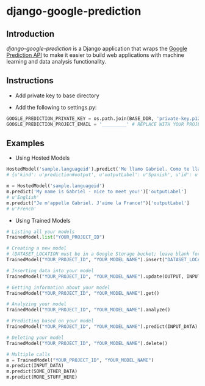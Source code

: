 # django-google-prediction

## Introduction

*django-google-prediction* is a Django application that wraps the [Google Prediction API](https://developers.google.com/prediction/) to make it easier to build web applications with machine learning and data analysis functionality.

## Instructions

- Add private key to base directory

- Add the following to settings.py:

```python
GOOGLE_PREDICTION_PRIVATE_KEY = os.path.join(BASE_DIR, 'private-key.p12') # REPLACE WITH YOUR KEY
GOOGLE_PREDICTION_PROJECT_EMAIL = '_________' # REPLACE WITH YOUR PROJECT EMAIL
```

## Examples

- Using Hosted Models
```python
HostedModel('sample.languageid').predict('Me llamo Gabriel. Como te llamas?')
# {u'kind': u'prediction#output', u'outputLabel': u'Spanish', u'id': u'sample.languageid', u'selfLink': u'https://www.googleapis.com/prediction/v1.6/projects/414649711441/hostedmodels/sample.languageid/predict', u'outputMulti': [{u'score': u'0.032187', u'label': u'English'}, {u'score': u'0.512064', u'label': u'Spanish'}, {u'score': u'0.455749', u'label': u'French'}]}

m = HostedModel('sample.languageid')
m.predict('My name is Gabriel - nice to meet you!')['outputLabel']
# u'English'
m.predict("Je m'appelle Gabriel. J'aime la France!")['outputLabel']
# u'French'
```

- Using Trained Models
```python
# Listing all your models
TrainedModel.list("YOUR_PROJECT_ID")

# Creating a new model 
# (DATASET_LOCATION must be in a Google Storage bucket; leave blank for empty model)
TrainedModel("YOUR_PROJECT_ID", "YOUR_MODEL_NAME").insert("DATASET_LOCATION")

# Inserting data into your model
TrainedModel("YOUR_PROJECT_ID", "YOUR_MODEL_NAME").update(OUTPUT, INPUT_DATA)

# Getting information about your model
TrainedModel("YOUR_PROJECT_ID", "YOUR_MODEL_NAME").get()

# Analyzing your model
TrainedModel("YOUR_PROJECT_ID", "YOUR_MODEL_NAME").analyze()

# Predicting based on your model
TrainedModel("YOUR_PROJECT_ID", "YOUR_MODEL_NAME").predict(INPUT_DATA)

# Deleting your model
TrainedModel("YOUR_PROJECT_ID", "YOUR_MODEL_NAME").delete()

# Multiple calls
m = TrainedModel("YOUR_PROJECT_ID", "YOUR_MODEL_NAME")
m.predict(INPUT_DATA)
m.predict(SOME_OTHER_DATA)
m.predict(MORE_STUFF_HERE)
```